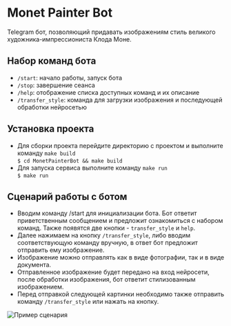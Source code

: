 # Monet Painter Bot

Telegram бот, позволяющий придавать изображениям стиль великого художника-импрессиониста Клода Моне.

## Набор команд бота

* `/start`: начало работы, запуск бота
* `/stop`: завершение сеанса
* `/help`: отображение списка доступных команд и их описание
* `/transfer_style`: команда для загрузки изображения и последующей обработки нейросетью

## Установка проекта

* Для сборки проекта перейдите директорию с проектом и
выполните команду `make build`  
  `$ cd MonetPainterBot && make build`
* Для запуска сервиса выполните команду `make run`  
  `$ make run`

## Сценарий работы с ботом

* Вводим команду /start для инициализации бота.
Бот ответит приветственным сообщением и предложит ознакомиться
с набором команд. Также появятся две кнопки - `transfer_style` и `help`.
* Далее нажимаем на кнопку `/transfer_style`, либо вводим соответствующую 
команду вручную, в ответ бот предложит отправить ему изображение.
* Изображение можно отправлять как в виде фотографии, так и в виде документа.
* Отправленное изображение будет передано на вход нейросети,
после обработки изображения, бот ответит стилизованным изображением.
* Перед отправкой следующей картинки необходимо 
также отправить команду `/transfer_style` или нажать на кнопку.

![Пример сценария](https://github.com/hexangel1/TransferStyleBot/tree/main/screenshots/screenshot5.png)
